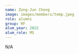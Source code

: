 ```yaml
---
name: Zong-Jun Cheng
image: images/members/temp.jpeg
role: alumni
group: RF
alum_year: 2022
alum_role: MS
---
```


N/A
